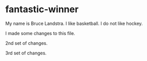 # fantastic-winner
My name is Bruce Landstra.
I like basketball.
I do not like hockey.

I made some changes to this file.

2nd set of changes.

3rd set of changes.
